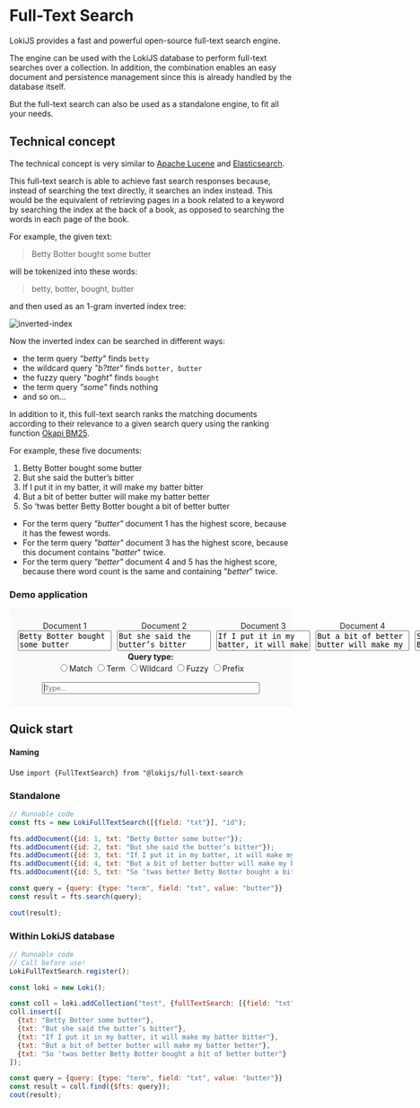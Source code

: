 # Full-Text Search

LokiJS provides a fast and powerful open-source full-text search engine.

The engine can be used with the LokiJS database to perform full-text
searches over a collection. In addition, the combination enables an easy
document and persistence management since this is already handled by the
database itself.

But the full-text search can also be used as a standalone engine, to fit
all your needs.

## Technical concept

The technical concept is very similar to [Apache Lucene][Lucene] and
[Elasticsearch].

This full-text search is able to achieve fast search responses because,
instead of searching the text directly, it searches an index instead.
This would be the equivalent of retrieving pages in a book related to a
keyword by searching the index at the back of a book, as opposed to
searching the words in each page of the book.

For example, the given text:

> Betty Botter bought some butter<br/>

will be tokenized into these words:

> betty, botter, bought, butter

and then used as an 1-gram inverted index tree:

![inverted-index][inverted-index]

Now the inverted index can be searched in different ways:

 * the term query *"betty"* finds `betty`
 * the wildcard query *"b?tter"* finds `botter, butter`
 * the fuzzy query *"boght"* finds `bought`
 * the term query *"some"* finds nothing
 * and so on...

In addition to it, this full-text search ranks the matching documents
according to their relevance to a given search query using the ranking
function [Okapi BM25][BM25].

For example, these five documents:

1. Betty Botter bought some butter
2. But she said the butter’s bitter
3. If I put it in my batter, it will make my batter bitter
4. But a bit of better butter will make my batter better
5. So ‘twas better Betty Botter bought a bit of better butter

* For the term query *"butter"* document 1 has the highest score, because it has the fewest words.
* For the term query *"batter"* document 3 has the highest score, because this document contains "*batter*" twice.
* For the term query *"better"* document 4 and 5 has the highest score, because there word count is the same and containing "*better*" twice.

[Lucene]: https://lucene.apache.org/core/
[Elasticsearch]: https://www.elastic.co/de/products/elasticsearch
[inverted-index]: https://www.planttext.com/plantuml/img/LP313e8m44JlynLDJzg4Iq6u6Ny5P0KIf4cP7lnxPH5ZJvDzCvb9zhQoZKpF6RCyQ1XCd8QHff-Yt3c51ITtDaLnDRQpfbrDXqvFWQWIt6sgJG_w7JZtSixYcmy8MQu4omnKOBK3KI0UyckAshGt92JL0OFgYF68yHFJiiinQvE2v95yDbU3TGOQiCdsIqZvlx_1w07SPEctZxq1
[BM25]: https://en.wikipedia.org/wiki/Okapi_BM25

### Demo application

<style>
  #fts-documents
  {
      display: flex;
  }
  #fts-documents .fts-document
  {
      margin-left:5px;
      margin-right:5px;
      text-align:center;
  }
  #fts-documents .fts-document textarea
  {
    overflow:hidden;
    resize:none;
  }
</style>

<div style="border-top: 1px solid #eee;border-bottom:1px solid #eee;background:#fafafa;margin-bottom:20px;padding:20px 10px;text-align:center">
<div id="fts-documents">
    <div class="fts-document"><h7>Document 1</h7>
        <textarea docId="1">Betty Botter bought some butter</textarea>
    </div>
    <div class="fts-document"><h7>Document 2</h7>
        <textarea docId="2">But she said the butter’s bitter</textarea>
    </div>
    <div class="fts-document"><h7>Document 3</h7>
        <textarea docId="3">If I put it in my batter, it will make my batter bitter</textarea>
    </div>
    <div class="fts-document"><h7>Document 4</h7>
        <textarea docId="4">But a bit of better butter will make my batter better</textarea>
    </div>
    <div class="fts-document"><h7>Document 5</h7>
        <textarea docId="5">So ‘twas better Betty Botter bought a bit of better butter</textarea>
    </div>
</div>
<form style="line-height:150%">
<b>Query type:</b><br>
<input type="radio" name="queryType" value="match">Match
<input type="radio" name="queryType" value="term">Term
<input type="radio" name="queryType" value="wildcard">Wildcard
<input type="radio" name="queryType" value="fuzzy">Fuzzy
<input type="radio" name="queryType" value="prefix">Prefix
</form>
<input id="fts-demo" autofocus type="text" name="q" placeholder="Type..." style="width:100%;max-width:80%;outline:0">

<script>
$(document).ready(() => {
  LokiFullTextSearch.register();

  // Create database.
  const loki = new Loki();
  const tk = new LokiFullTextSearch.Tokenizer();
  tk.setSplitter("whitespace", (str) => {
    let tokens = str.split(/[^\S]+/);
    for (let i = 0; i < tokens.length; i++) {
      tokens[i] = tokens[i].toLowerCase();
    }
    return tokens;
  });

  // Fill collection with empty data.
  const coll = loki.addCollection("test", {fullTextSearch: [{field: "txt", tokenizer: tk }]});
  for (let i = 0; i < 5; i++) {
    coll.insert({txt: ""});
  }

  // Read document content.
  $(".fts-document").on('change keyup', 'textarea', function () {
    // Align the size of the text areas.
    let max_height = 0;
    $(".fts-document textarea").each(function (textarea) {
      $(this)[0].style.height = 0;
      max_height = Math.max(max_height, $(this)[0].scrollHeight)
    });
    $(".fts-document textarea").each(function (textarea) {
      $(this).height(max_height);
    });

    // Get content of textarea and update associated loki document.
    const docId = Number($(this).attr("docId"));
    const doc = coll.find({"$loki": docId})[0];
    doc.txt = $(this).val();
    coll.update(doc);
  }).find('textarea').change();

  $("input:radio[name=queryType]").change(function() {
    switch ($(this).val()) {
      case "match":
      case "term":
      case "wildcard":
      case "fuzzy":
      case "prefix":
    }
    console.log("aha");
  });
  $("input[name=queryType][value='match']").prop("checked", true).change();

  new autoComplete({
      selector: '#fts-demo',
      minChars: 1,
      cache: false,
      source: (term, suggest) => {
        term = term.toLowerCase();
        const query = {query: {type: "fuzzy", field: "txt", value: term, fuzziness: 2, prefix_length: 0}};
        const rs = coll.chain().find({$fts: query}).sortByScoring();
        const result = rs.data();
        const scoring = rs.getScoring();
        const suggestions = [];
        for (let i = 0; i < result.length; i++) {
          suggestions.push({txt: result[i].txt, score: scoring[i].score, docId: result[i].$loki});
        }
        suggest(suggestions);
      },
      renderItem: (item, search) => {
        search = search.replace(/[-\/\\^$*+?.()|[\]{}]/g, '\\$&');
        var re = new RegExp("(" + search.split(' ').join('|') + ")", "gi");
        console.log(search, re)
        return '<div class="autocomplete-suggestion">'
          + item.docId + ") "
          + item.txt.replace(re, "<b>$1</b>")
          + '<strong style="float:right;">[' + item.score.toFixed(2) + ']</strong></div>';
      },
  });
});
</script>
</div>
</div>

## Quick start

#### Naming

Use `import {FullTextSearch} from "@lokijs/full-text-search`

### Standalone

```javascript
// Runnable code
const fts = new LokiFullTextSearch([{field: "txt"}], "id");

fts.addDocument({id: 1, txt: "Betty Botter some butter"});
fts.addDocument({id: 2, txt: "But she said the butter’s bitter"});
fts.addDocument({id: 3, txt: "If I put it in my batter, it will make my batter bitter"});
fts.addDocument({id: 4, txt: "But a bit of better butter will make my batter better"});
fts.addDocument({id: 5, txt: "So ‘twas better Betty Botter bought a bit of better butter"});

const query = {query: {type: "term", field: "txt", value: "butter"}}
const result = fts.search(query);

cout(result);
```


### Within LokiJS database

```javascript
// Runnable code
// Call before use!
LokiFullTextSearch.register();

const loki = new Loki();

const coll = loki.addCollection("test", {fullTextSearch: [{field: "txt"}]});
coll.insert([
  {txt: "Betty Botter some butter"},
  {txt: "But she said the butter’s bitter"},
  {txt: "If I put it in my batter, it will make my batter bitter"},
  {txt: "But a bit of better butter will make my batter better"},
  {txt: "So ‘twas better Betty Botter bought a bit of better butter"}
]);

const query = {query: {type: "term", field: "txt", value: "butter"}}
const result = coll.find({$fts: query});
cout(result);

```
